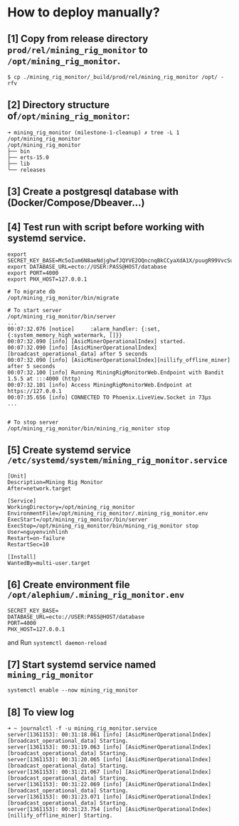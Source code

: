 # How to deploy manually?

## [1] Copy from release directory `prod/rel/mining_rig_monitor` to `/opt/mining_rig_monitor`.

```
$ cp ./mining_rig_monitor/_build/prod/rel/mining_rig_monitor /opt/ -rfv
```

## [2] Directory structure of`/opt/mining_rig_monitor`:
```shell
➜ mining_rig_monitor (milestone-1-cleanup) ✗ tree -L 1 /opt/mining_rig_monitor
/opt/mining_rig_monitor
├── bin
├── erts-15.0
├── lib
└── releases
```

## [3] Create a postgresql database with (**Docker/Compose/Dbeaver...**)

## [4] Test run with script before working with **systemd service**.

```
export SECRET_KEY_BASE=Mc5oIum6N8aeNdjghwfJQYVE2OQncnqBkCCyaXdA1X/puugR99VvcSuvAqOoGYdW
export DATABASE_URL=ecto://USER:PASS@HOST/database
export PORT=4000
export PHX_HOST=127.0.0.1

# To migrate db
/opt/mining_rig_monitor/bin/migrate

# To start server
/opt/mining_rig_monitor/bin/server
...
00:07:32.076 [notice]     :alarm_handler: {:set, {:system_memory_high_watermark, []}}
00:07:32.090 [info] [AsicMinerOperationalIndex] started.
00:07:32.090 [info] [AsicMinerOperationalIndex][broadcast_operational_data] after 5 seconds
00:07:32.090 [info] [AsicMinerOperationalIndex][nillify_offline_miner] after 5 seconds
00:07:32.100 [info] Running MiningRigMonitorWeb.Endpoint with Bandit 1.5.5 at :::4000 (http)
00:07:32.101 [info] Access MiningRigMonitorWeb.Endpoint at https://127.0.0.1
00:07:35.656 [info] CONNECTED TO Phoenix.LiveView.Socket in 73µs
...


# To stop server
/opt/mining_rig_monitor/bin/mining_rig_monitor stop
```

## [5] Create systemd service `/etc/systemd/system/mining_rig_monitor.service`
```
[Unit]
Description=Mining Rig Monitor
After=network.target

[Service]
WorkingDirectory=/opt/mining_rig_monitor
EnvironmentFile=/opt/mining_rig_monitor/.mining_rig_monitor.env
ExecStart=/opt/mining_rig_monitor/bin/server
ExecStop=/opt/mining_rig_monitor/bin/mining_rig_monitor stop
User=nguyenvinhlinh
Restart=on-failure
RestartSec=10

[Install]
WantedBy=multi-user.target
```

## [6] Create environment file `/opt/alephium/.mining_rig_monitor.env`
```text
SECRET_KEY_BASE=
DATABASE_URL=ecto://USER:PASS@HOST/database
PORT=4000
PHX_HOST=127.0.0.1
```

and Run `systemctl daemon-reload`

## [7] Start systemd service named `mining_rig_monitor`
```shell
systemctl enable --now mining_rig_monitor
```

## [8] To view log
```shell
➜ ~ journalctl -f -u mining_rig_monitor.service
server[1361153]: 00:31:18.061 [info] [AsicMinerOperationalIndex][broadcast_operational_data] Starting.
server[1361153]: 00:31:19.063 [info] [AsicMinerOperationalIndex][broadcast_operational_data] Starting.
server[1361153]: 00:31:20.065 [info] [AsicMinerOperationalIndex][broadcast_operational_data] Starting.
server[1361153]: 00:31:21.067 [info] [AsicMinerOperationalIndex][broadcast_operational_data] Starting.
server[1361153]: 00:31:22.069 [info] [AsicMinerOperationalIndex][broadcast_operational_data] Starting.
server[1361153]: 00:31:23.071 [info] [AsicMinerOperationalIndex][broadcast_operational_data] Starting.
server[1361153]: 00:31:23.754 [info] [AsicMinerOperationalIndex][nillify_offline_miner] Starting.
```

